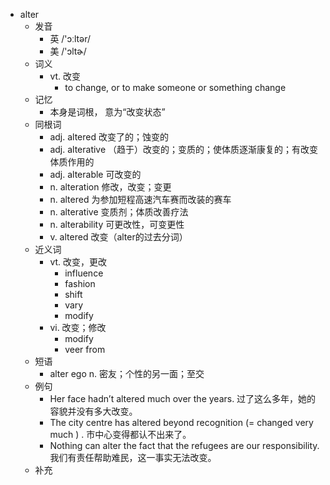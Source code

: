 - alter
  - 发音
    - 英 /'ɔːltər/
    - 美 /'ɔltɚ/
  - 词义
    - vt. 改变
      - to change, or to make someone or something change
  - 记忆
    - 本身是词根， 意为“改变状态”
  - 同根词
    - adj. altered 改变了的；蚀变的
    - adj. alterative （趋于）改变的；变质的；使体质逐渐康复的；有改变体质作用的
    - adj. alterable 可改变的
    - n. alteration 修改，改变；变更
    - n. altered 为参加短程高速汽车赛而改装的赛车
    - n. alterative 变质剂；体质改善疗法
    - n. alterability 可更改性，可变更性
    - v. altered 改变（alter的过去分词）
  - 近义词
    - vt. 改变，更改
      - influence
      - fashion
      - shift
      - vary
      - modify
    - vi. 改变；修改
      - modify
      - veer from
  - 短语
    - alter ego n. 密友；个性的另一面；至交
  - 例句
    - Her face hadn’t altered much over the years. 过了这么多年，她的容貌并没有多大改变。
    - The city centre has altered beyond recognition (=  changed very much  ) . 市中心变得都认不出来了。
    - Nothing can alter the fact that the refugees are our responsibility. 我们有责任帮助难民，这一事实无法改变。
  - 补充